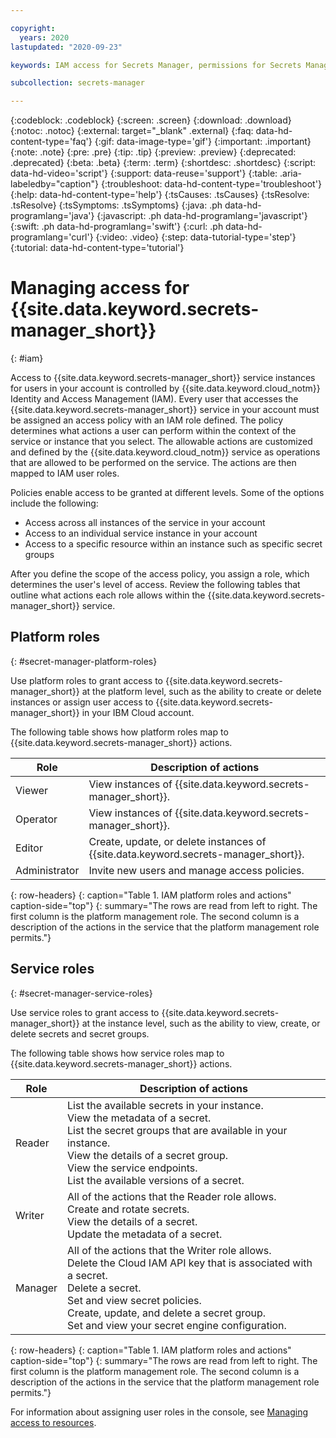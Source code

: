 ```yaml
---

copyright:
  years: 2020
lastupdated: "2020-09-23"

keywords: IAM access for Secrets Manager, permissions for Secrets Manager, identity and access management for Secrets Manager, roles for Secrets Manager, actions for Secrets Manager, assigning access for Secrets Manager

subcollection: secrets-manager

---
```


{:codeblock: .codeblock}
{:screen: .screen}
{:download: .download}
{:notoc: .notoc}
{:external: target="_blank" .external}
{:faq: data-hd-content-type='faq'}
{:gif: data-image-type='gif'}
{:important: .important}
{:note: .note}
{:pre: .pre}
{:tip: .tip}
{:preview: .preview}
{:deprecated: .deprecated}
{:beta: .beta}
{:term: .term}
{:shortdesc: .shortdesc}
{:script: data-hd-video='script'}
{:support: data-reuse='support'}
{:table: .aria-labeledby="caption"}
{:troubleshoot: data-hd-content-type='troubleshoot'}
{:help: data-hd-content-type='help'}
{:tsCauses: .tsCauses}
{:tsResolve: .tsResolve}
{:tsSymptoms: .tsSymptoms}
{:java: .ph data-hd-programlang='java'}
{:javascript: .ph data-hd-programlang='javascript'}
{:swift: .ph data-hd-programlang='swift'}
{:curl: .ph data-hd-programlang='curl'}
{:video: .video}
{:step: data-tutorial-type='step'}
{:tutorial: data-hd-content-type='tutorial'}

# Managing access for {{site.data.keyword.secrets-manager_short}}
{: #iam}

Access to {{site.data.keyword.secrets-manager_short}} service instances for users in your account is controlled by {{site.data.keyword.cloud_notm}} Identity and Access Management (IAM). Every user that accesses the {{site.data.keyword.secrets-manager_short}} service in your account must be assigned an access policy with an IAM role defined. The policy determines what actions a user can perform within the context of the service or instance that you select. The allowable actions are customized and defined by the {{site.data.keyword.cloud_notm}} service as operations that are allowed to be performed on the service. The actions are then mapped to IAM user roles.

Policies enable access to be granted at different levels. Some of the options include the following: 

* Access across all instances of the service in your account
* Access to an individual service instance in your account
* Access to a specific resource within an instance such as specific secret groups

After you define the scope of the access policy, you assign a role, which determines the user's level of access. Review the following tables that outline what actions each role allows within the {{site.data.keyword.secrets-manager_short}} service.

## Platform roles
{: #secret-manager-platform-roles}

Use platform roles to grant access to {{site.data.keyword.secrets-manager_short}} at the platform level, such as the ability to create or delete instances or assign user access to {{site.data.keyword.secrets-manager_short}} in your IBM Cloud account.

The following table shows how platform roles map to {{site.data.keyword.secrets-manager_short}} actions.

| Role | Description of actions | 
|----------------|------------------------|
| Viewer         | View instances of {{site.data.keyword.secrets-manager_short}}. |
| Operator       | View instances of {{site.data.keyword.secrets-manager_short}}. |
| Editor         | Create, update, or delete instances of {{site.data.keyword.secrets-manager_short}}. | 
| Administrator  | Invite new users and manage access policies. |
{: row-headers}
{: caption="Table 1. IAM platform roles and actions" caption-side="top"}
{: summary="The rows are read from left to right. The first column is the platform management role. The second column is a description of the actions in the service that the platform management role permits."}

## Service roles
{: #secret-manager-service-roles}

Use service roles to grant access to {{site.data.keyword.secrets-manager_short}} at the instance level, such as the ability to view, create, or delete secrets and secret groups. 

The following table shows how service roles map to {{site.data.keyword.secrets-manager_short}} actions.

| Role | Description of actions | 
|----------------|------------------------|
| Reader         | List the available secrets in your instance. <br> View the metadata of a secret. </br> List the secret groups that are available in your instance. </br>View the details of a secret group. </br> View the service endpoints. </br> List the available versions of a secret. |
| Writer         | All of the actions that the Reader role allows. </br> Create and rotate secrets. </br> View the details of a secret. </br> Update the metadata of a secret. </br> |
| Manager        | All of the actions that the Writer role allows. </br> Delete the Cloud IAM API key that is associated with a secret. </br> Delete a secret. </br> Set and view secret policies. </br> Create, update, and delete a secret group. </br> Set and view your secret engine configuration.| 
{: row-headers}
{: caption="Table 1. IAM platform roles and actions" caption-side="top"}
{: summary="The rows are read from left to right. The first column is the platform management role. The second column is a description of the actions in the service that the platform management role permits."}

For information about assigning user roles in the console, see [Managing access to resources](/docs/account?topic=account-assign-access-resources).


